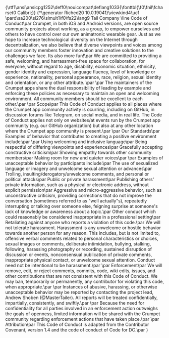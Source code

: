 {\rtf1\ansi\ansicpg1252\deff0\nouicompat\deflang1033{\fonttbl{\f0\fnil\fcharset0 Calibri;}}
{\*\generator Riched20 10.0.19041}\viewkind4\uc1 
\pard\sa200\sl276\slmult1\f0\fs22\lang9 Tail Company \line Code of Conduct\par
Crumpet, in both iOS and Android versions, are open source community projects about working, as a group, to empower ourselves and others to have control over our own animatronic wearable gear. Just as we hope to increase technological diversity on the Internet through decentralization, we also believe that diverse viewpoints and voices among our community members foster innovation and creative solutions to the challenges we face. Its also more fun!\par
We are committed to providing a safe, welcoming, and harrassment-free space for collaboration, for everyone, without regard to age, disability, economic situation, ethnicity, gender identity and expression, language fluency, level of knowledge or experience, nationality, personal appearance, race, religion, sexual identity and orientation, or any other attribute. \par
\par
The maintainers of the Crumpet apps share the dual responsibility of leading by example and enforcing these policies as necessary to maintain an open and welcoming environment. All community members should be excellent to each other.\par
\par
Scope\par
This Code of Conduct applies to all places where the Crumpet app community activity is ocurring, including on GitHub, in discussion forums like Telegram, on social media, and in real life. The Code of Conduct applies not only on websites/at events run by the Crumpet app community (e.g. our GitHub organization) but also at any other location where the Crumpet app community is present.\par
\par
Our Standards\par
Examples of behavior that contributes to creating a positive environment include:\par
\par
Using welcoming and inclusive language\par
Being respectful of differing viewpoints and experiences\par
Gracefully accepting constructive criticism\par
Showing empathy towards other community members\par
Making room for new and quieter voices\par
\par
Examples of unacceptable behavior by participants include:\par
The use of sexualized language or imagery and unwelcome sexual attention or advances\par
Trolling, insulting/derogatory/unwelcome comments, and personal or political attacks\par
Public or private harassment\par
Publishing others' private information, such as a physical or electronic address, without explicit permission\par
Aggressive and micro-aggressive behavior, such as unconstructive criticism, providing corrections that do not improve the conversation (sometimes referred to as "well actually"s), repeatedly interrupting or talking over someone else, feigning surprise at someone's lack of knowledge or awareness about a topic.\par
Other conduct which could reasonably be considered inappropriate in a professional setting\par
Retaliating against anyone who reports a violation of this code.\par
We will not tolerate harassment. Harassment is any unwelcome or hostile behavior towards another person for any reason. This includes, but is not limited to, offensive verbal comments related to personal characteristics or choices, sexual images or comments, deliberate intimidation, bullying, stalking, following, harassing photography or recording, sustained disruption of discussion or events, nonconsensual publication of private comments, inappropriate physical contact, or unwelcome sexual attention. Conduct need not be intentional to be harassment.\par
\par
Enforcement\par
We will remove, edit, or reject comments, commits, code, wiki edits, issues, and other contributions that are not consistent with this Code of Conduct. We may ban, temporarily or permanently, any contributor for violating this code, when appropriate.\par
\par
Instances of abusive, harassing, or otherwise unacceptable behavior may be reported by contacting the project lead, Andrew Shoben (@MasterTailer). All reports will be treated confidentially, impartially, consistently, and swiftly.\par
\par
Because the need for confidentiality for all parties involved in an enforcement action outweighs the goals of openness, limited information will be shared with the Crumpet community regarding enforcement actions that have taken place.\par
\par
Attribution\par
This Code of Conduct is adapted from the Contributor Covenant, version 1.4 and the code of conduct of Code for DC.\par
}
 